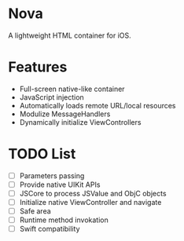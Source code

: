 # Nova

A lightweight HTML container for iOS.

# Features

* Full-screen native-like container
* JavaScript injection
* Automatically loads remote URL/local resources
* Modulize MessageHandlers
* Dynamically initialize ViewControllers

# TODO List

- [ ] Parameters passing
- [ ] Provide native UIKit APIs
- [ ] JSCore to process JSValue and ObjC objects
- [ ] Initialize native ViewController and navigate
- [ ] Safe area
- [ ] Runtime method invokation
- [ ] Swift compatibility
